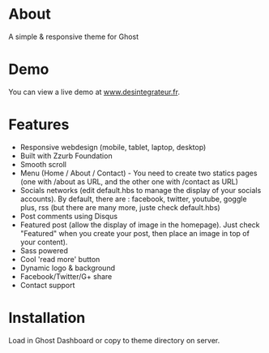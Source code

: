 About
====

A simple &amp; responsive theme for Ghost

Demo
====

You can view a live demo at www.desintegrateur.fr.

Features
====
* Responsive webdesign (mobile, tablet, laptop, desktop)
* Built with Zzurb Foundation
* Smooth scroll
* Menu (Home / About / Contact) - You need to create two statics pages (one with /about as URL, and the other one with /contact as URL)
* Socials networks (edit default.hbs to manage the display of your socials accounts). By default, there are : facebook, twitter, youtube, goggle plus, rss (but there are many more, juste check default.hbs)
* Post comments using Disqus
* Featured post (allow the display of image in the homepage). Just check "Featured" when you create your post, then place an image in top of your content).
* Sass powered
* Cool 'read more' button
* Dynamic logo & background
* Facebook/Twitter/G+ share
* Contact support

Installation
====

Load in Ghost Dashboard or copy to theme directory on server.

